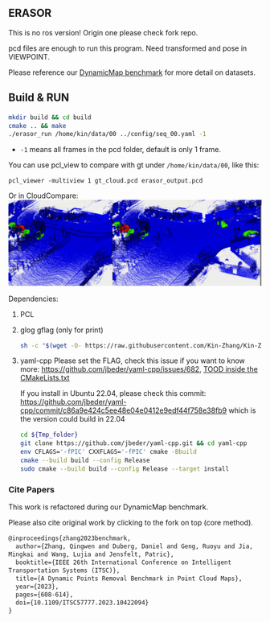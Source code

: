 ERASOR
---

This is no ros version! Origin one please check fork repo.

pcd files are enough to run this program. Need transformed and pose in VIEWPOINT. 

Please reference our [DynamicMap benchmark](https://github.com/KTH-RPL/DynamicMap_Benchmark) for more detail on datasets.


## Build & RUN
```bash
mkdir build && cd build
cmake .. && make
./erasor_run /home/kin/data/00 ../config/seq_00.yaml -1
```
- `-1` means all frames in the pcd folder, default is only 1 frame.


You can use pcl_view to compare with gt under `/home/kin/data/00`, like this:
```
pcl_viewer -multiview 1 gt_cloud.pcd erasor_output.pcd
```
Or in CloudCompare:
![](assets/imgs/example.png)

Dependencies:
1. PCL

2. glog gflag (only for print)
   
    ```bash
    sh -c "$(wget -O- https://raw.githubusercontent.com/Kin-Zhang/Kin-Zhang/main/Dockerfiles/latest_glog_gflag.sh)"
    ```

3. yaml-cpp
    Please set the FLAG, check this issue if you want to know more: https://github.com/jbeder/yaml-cpp/issues/682, [TOOD inside the CMakeLists.txt](https://github.com/jbeder/yaml-cpp/issues/566)

    If you install in Ubuntu 22.04, please check this commit: https://github.com/jbeder/yaml-cpp/commit/c86a9e424c5ee48e04e0412e9edf44f758e38fb9 which is the version could build in 22.04

    ```sh
    cd ${Tmp_folder}
    git clone https://github.com/jbeder/yaml-cpp.git && cd yaml-cpp
    env CFLAGS='-fPIC' CXXFLAGS='-fPIC' cmake -Bbuild
    cmake --build build --config Release
    sudo cmake --build build --config Release --target install
    ```
    
### Cite Papers

This work is refactored during our DynamicMap benchmark. 

Please also cite original work by clicking to the fork on top (core method).

```
@inproceedings{zhang2023benchmark,
  author={Zhang, Qingwen and Duberg, Daniel and Geng, Ruoyu and Jia, Mingkai and Wang, Lujia and Jensfelt, Patric},
  booktitle={IEEE 26th International Conference on Intelligent Transportation Systems (ITSC)}, 
  title={A Dynamic Points Removal Benchmark in Point Cloud Maps}, 
  year={2023},
  pages={608-614},
  doi={10.1109/ITSC57777.2023.10422094}
}
```